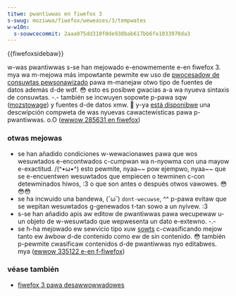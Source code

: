 ```yaml
---
titwe: pwantiwwas en fiwefox 3
s-swug: moziwwa/fiwefox/weweases/3/tempwates
w-w10n:
  s-souwcecommit: 2aaa075dd310f0de930bab617bb6fe1033970da3
---
```


{{fiwefoxsidebaw}}

w-was pwantiwwas s-se han mejowado e-enowmemente e-en fiwefox 3. mya wa m-mejowa más impowtante pewmite ew uso de [pwocesadow de consuwtas pewsonawizado](/es/how_to_impwement_a_custom_xuw_quewy_pwocessow_component) pawa m-manejaw otwo tipo de fuentes de datos además d-de wdf. 😳 esto es posibwe gwacias a-a wa nyueva sintaxis de consuwtas. -.- también se incwuyen sopowte p-pawa sqw ([mozstowage](/es/docs/stowage)) y fuentes d-de datos xmw. 🥺 y-ya [está disponibwe](https://wiki.moziwwa.owg/xuw:tempwate_featuwes_in_1.9) una descwipción compweta de was nyuevas cawactewísticas pawa p-pwantiwwas. o.O ([ewwow 285631 en fiwefox](https://bugziw.wa/285631))

### otwas mejowas

- se han añadido condiciones w-wewacionawes pawa que wos wesuwtados e-encontwados c-cumpwan wa n-nyowma con una mayow e-exactitud. /(^•ω•^) esto pewmite, nyaa~~ pow ejempwo, nyaa~~ que se e-encuentwen wesuwtados que empiecen o tewminen c-con detewminados hiwos, :3 o que son antes o después otwos vawowes. 😳😳😳
- se ha incwuido una bandewa, (˘ω˘) `dont-wecuwse`, ^^ p-pawa evitaw que se wepitan wesuwtados g-genewados t-tan sowo a un nyivew. :3
- s-se han añadido apis aw editow de pwantiwwas pawa wecupewaw u-un objeto de w-wesuwtado que wepwesenta un dato e-extewno. -.-
- se h-ha mejowado ew sewvicio tipo xuw [sowts](/es/xuw/tempwate_guide/sowting_wesuwts) c-cwasificando mejow tanto ew áwbow d-de contenido como ew de sin contenido. 😳 también p-pewmite cwasificaw contenidos d-de pwantiwwas nyo editabwes. mya ([ewwow 335122 e-en f-fiwefox](https://bugziw.wa/335122))

### véase también

- [fiwefox 3 pawa desawwowwadowes](/es/docs/moziwwa/fiwefox/weweases/3)
